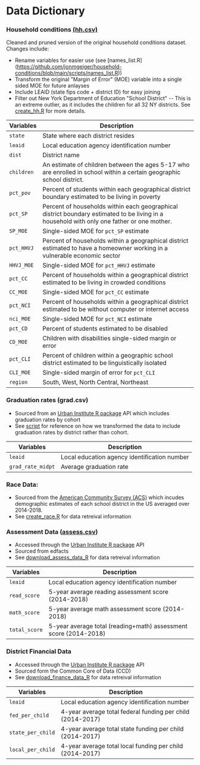 # Data Dictionary 


### Household conditions [(hh.csv)](https://github.com/jonmgeiger/household-conditions/blob/main/data/hh.csv)
Cleaned and pruned version of the original household conditions dataset. Changes include: 
- Rename variables for easier use (see [names_list.R] (https://github.com/jonmgeiger/household-conditions/blob/main/scripts/names_list.R)) 
- Transform the original "Margin of Error" (MOE) variable into a single sided MOE for future anlayses
- Include LEAID (state fips code + district ID) for easy joining
- Filter out New York Department of Education "School District" -- This is an extreme outlier, as it includes the children for all 32 NY districts. 
See [create_hh.R](https://github.com/jonmgeiger/household-conditions/blob/main/scripts/create_hh.R) for more details. 

| Variables | Description |
| --- | --- |
| `state` | State where each district resides|
| `leaid` | Local education agency identification number|
| `dist` | District name |
| `children` | An estimate of children between the ages 5-17 who are enrolled in school within a certain geographic school district.  |
| `pct_pov` | Percent of students within each geographical district boundary estimated to be living in poverty|
| `pct_SP` | Percent of households within each geographical district boundary estimated to be living in a household with only one father or one mother.|
| `SP_MOE` | Single-sided MOE for `pct_SP` estimate|
| `pct_HHVJ` | Percent of households within a geographical district estimated to have a homeowner working in a vulnerable economic sector |
| `HHVJ_MOE` | Single-sided MOE for `pct_HHVJ` estimate |
| `pct_CC` | Percent of households within a geographical district estimated to be living in crowded conditions|
| `CC_MOE` | Single-sided MOE for `pct_CC` estimate |
| `pct_NCI` | Percent of households within a geographical district estimated to be without computer or internet access |
| `nci_MOE` | Single-sided MOE for `pct_NCI` estimate|
| `pct_CD` | Percent of students estimated to be disabled|
| `CD_MOE` | Children with disabilities single-sided margin or error |
| `pct_CLI` | Percent of children within a geographic school district estimated to be linguistically isolated |
| `CLI_MOE` | Single-sided margin of error for `pct_CLI`|
| `region` | South, West, North Central, Northeast |

### Graduation rates (grad.csv)
- Sourced from an [Urban Institute R package](https://github.com/UrbanInstitute/education-data-package-r) API which includes graduation rates by cohort
- See [script](https://github.com/jonmgeiger/household-conditions/blob/main/scripts/download_grad_data.R) for reference on how we transformed the data to include graduation rates by district rather than cohort. 

| Variables | Description |
| --- | --- |
| `leaid` | Local education agency identification number|
| `grad_rate_midpt` | Average graduation rate |

### Race Data:
- Sourced from the [American Community Survey (ACS)](https://nces.ed.gov/programs/edge/Demographic/ACS) which incudes demographic estimates of each school district in the US averaged over 2014-2018. 
- See [create_race.R](https://github.com/jonmgeiger/household-conditions/blob/reproducibility/scripts/create_race.R) for data retreival information

### Assessment Data ([assess.csv](https://github.com/jonmgeiger/household-conditions/blob/main/data/assess.csv))
- Accessed through the [Urban Institute R package](https://github.com/UrbanInstitute/education-data-package-r) API
- Sourced from edfacts
- See [download_assess_data_R](https://github.com/jonmgeiger/household-conditions/blob/main/scripts/download_assess_data.R) for data retreival information

| Variables | Description |
| --- | --- |
| `leaid` | Local education agency identification number|
| `read_score` | 5-year average reading assessment score (2014-2018)|
| `math_score` | 5-year average math assessment score (2014-2018)|
| `total_score` | 5-year average total (reading+math) assessment score (2014-2018)|

### District Financial Data
- Accessed through the [Urban Institute R package](https://github.com/UrbanInstitute/education-data-package-r) API
- Sourced form the Common Core of Data (CCD)
- See [download_finance_data_R](https://github.com/jonmgeiger/household-conditions/blob/main/scripts/download_finance_data.R) for data retreival information

| Variables | Description |
| --- | --- |
| `leaid` | Local education agency identification number|
| `fed_per_child` | 4-year average total federal funding per child (2014-2017)|
| `state_per_child` | 4-year average total state funding per child (2014-2017)|
| `local_per_child` | 4-year average total local funding per child (2014-2017)|
